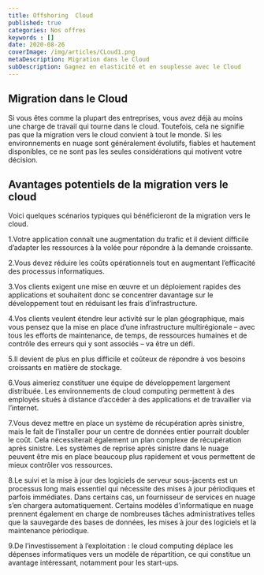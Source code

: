 ```yaml
---
title: Offshoring  Cloud
published: true
categories: Nos offres
keywords : []
date: 2020-08-26
coverImage: /img/articles/CLoud1.png
metaDescription: Migration dans le Cloud
subDescription: Gagnez en elasticité et en souplesse avec le Cloud
---
```


## Migration dans le Cloud

Si vous êtes comme la plupart des entreprises, vous avez déjà au moins une charge de travail qui tourne dans le cloud. Toutefois, cela ne signifie pas que la migration vers le cloud convient à tout le monde. Si les environnements en nuage sont généralement évolutifs, fiables et hautement disponibles, ce ne sont pas les seules considérations qui motivent votre décision.

## Avantages potentiels de la migration vers le cloud

Voici quelques scénarios typiques qui bénéficieront de la migration vers le cloud.

1.Votre application connaît une augmentation du trafic et il devient difficile d’adapter les ressources à la volée pour répondre à la demande croissante.

2.Vous devez réduire les coûts opérationnels tout en augmentant l’efficacité des processus informatiques.

3.Vos clients exigent une mise en œuvre et un déploiement rapides des applications et souhaitent donc se concentrer davantage sur le développement tout en réduisant les frais d’infrastructure.

4.Vos clients veulent étendre leur activité sur le plan géographique, mais vous pensez que la mise en place d’une infrastructure multirégionale – avec tous les efforts de maintenance, de temps, de ressources humaines et de contrôle des erreurs qui y sont associés – va être un défi.

5.Il devient de plus en plus difficile et coûteux de répondre à vos besoins croissants en matière de stockage.

6.Vous aimeriez constituer une équipe de développement largement distribuée. Les environnements de cloud computing permettent à des employés situés à distance d’accéder à des applications et de travailler via l’internet.

7.Vous devez mettre en place un système de récupération après sinistre, mais le fait de l’installer pour un centre de données entier pourrait doubler le coût. Cela nécessiterait également un plan complexe de récupération après sinistre. Les systèmes de reprise après sinistre dans le nuage peuvent être mis en place beaucoup plus rapidement et vous permettent de mieux contrôler vos ressources.

8.Le suivi et la mise à jour des logiciels de serveur sous-jacents est un processus long mais essentiel qui nécessite des mises à jour périodiques et parfois immédiates. Dans certains cas, un fournisseur de services en nuage s’en chargera automatiquement. Certains modèles d’informatique en nuage prennent également en charge de nombreuses tâches administratives telles que la sauvegarde des bases de données, les mises à jour des logiciels et la maintenance périodique.

9.De l’investissement à l’exploitation : le cloud computing déplace les dépenses informatiques vers un modèle de répartition, ce qui constitue un avantage intéressant, notamment pour les start-ups.
